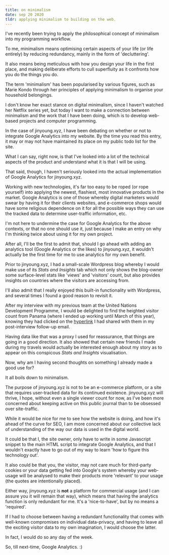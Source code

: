 ```yaml
---
title: on minimalism
date: sep 20 2020
tldr: applying minimalism to building on the web.
---
```


I've recently been trying to apply the philosophical concept of minimalism into my programming workflow. 

To me, minimalism means optimising certain aspects of your life (or life entirely) by reducing redundancy, mainly in the form of 'decluttering'. 

It also means being meticulous with how you design your life in the first place, and making deliberate efforts to cull superfluity as it confronts how you do the things you do. 

The term 'minimalism' has been popularised by various figures, such as Marie Kondo through her principles of applying minimalism to organise your household belongings.

I don't know her exact stance on digital minimalism, since I haven't watched her Netflix series yet, but today I want to make a connection between minimalism and the work that I have been doing, which is to develop web-based projects and computer programming. 

In the case of jinyoung.xyz, I have been debating on whether or not to integrate Google Analytics into my website. By the time you read this entry, it may or may not have maintained its place on my public todo list for the site.

What I can say, right now, is that I've looked into a lot of the technical aspects of the product and understand what it is that I will be using. 

That said, though, I haven't seriously looked into the actual implementation of Google Analytics for jinyoung.xyz.

Working with new technologies, it's far too easy to be roped (or rope yourself) into applying the newest, flashiest, most innovative products in the market. Google Analytics is one of those whereby digital marketers would swear by having it for their clients websites, and e-commerce shops would have some religious dependence on it for all the possible ways they can use the tracked data to determine user-traffic information, etc. 

I'm not here to undermine the case for Google Analytics for the above contexts, or that no one should use it, just because I make an entry on why I'm thinking twice about using it for my own project. 

After all, I'll be the first to admit that, should I go ahead with adding an analytics tool (Google Analytics or the likes) to jinyoung.xyz, it wouldn't actually be the first time for me to use analytics for my own benefit. 

Prior to jinyoung.xyz, I had a small-scale Wordpress blog whereby I would make use of its *Stats and Insights* tab which not only shows the blog-owner some surface-level stats like 'views' and 'visitors' count, but also provides insights on countries where the visitors are accessing from. 

I'll also admit that I really enjoyed this built-in functionality with Wordpress, and several times I found a good reason to revisit it. 

After my interview with my previous team at the United Nations Development Programme, I would be delighted to find the heighted visitor count from Panama (where I ended up working until March of this year), knowing they had clicked on the [hyperlink](jinyoungsjourney.wordpress.com) I had shared with them in my post-interview follow-up email. 

Having data like that was a proxy I used for reassurance, that things are going in a good direction. It also showed that certain new friends I made during my travels would actually be interested enough about my story as to appear on this conspicous *Stats and Insights* visualisation. 

Now, why am I having second thoughts on something I already made a good use for? 

It all boils down to minimalism. 

The purpose of jinyoung.xyz is not to be an e-commerce platform, or a site that requires user-tracked data for its continued existence. jinyoung.xyz will thrive, I hope, without even a single viewer count for now, as I've been more concerned about keeping active on this public journal than to be obsessed over site-traffic. 

While it would be nice for me to see how the website is doing, and how it's ahead of the curve for SEO, I am more concerned about our collective lack of understanding of the way our data is used in the digital world. 

It could be that I, the site owner, only have to write in some Javascript snippet to the main HTML script to integrate Google Analytics, and that I wouldn't exactly have to go out of my way to learn 'how to figure this technology out'. 

It also could be that you, the visitor, may not care much for third-party cookies or your data getting fed into Google's system whereby your web-usage will be analysed to make their products more 'relevant' to your usage (the quotes are intentionally placed). 

Either way, jinyoung.xyz is **not** a platform for commercial usage (and I can assure you it will remain that way), which means that having the analytics function is only redundant for me. It's a 'nice-to-have', but by no means a 'required'.

If I had to choose between having a redundant functionality that comes with well-known compromises on individual data-privacy, and having to leave all the exciting visitor data to my own imagination, I would choose the latter. 

In fact, I would do so any day of the week. 

So, till next-time, Google Analytics. :) 
